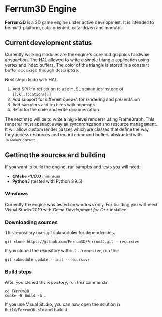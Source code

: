 # Ferrum3D Engine
**Ferrum3D** is a 3D game engine under active development.
It is intended to be multi-platform, data-oriented, data-driven and modular.

## Current development status
Currently working modules are the engine's core and graphics hardware abstraction.
The HAL allowed to write a simple triangle application using vertex and index buffers.
The color of the triangle is stored in a constant buffer accessed through descriptors.

Next steps to do with HAL:
1. Add SPIR-V reflection to use HLSL semantics instead of `[[vk::location()]]`
1. Add support for different queues for rendering and presentation
1. Add samplers and textures with mipmaps
1. Refactor the code and write documentation

The next step will be to write a high-level renderer using FrameGraph.
This renderer must abstract away all synchronization and resource management.
It will allow custom render passes which are classes that define
the way they access resources and record command buffers abstracted with `IRenderContext`.

## Getting the sources and building
If you want to build the engine, run samples and tests you will need:
 - **CMake v1.17.0** minimum
 - **Python3** (tested with Python 3.9.5)

### Windows
Currently the engine was tested on windows only. For building you will need
Visual Studio 2019 with *Game Development for C++* installed.

### Downloading sources
This repository uses git submodules for dependencies.
```shell
git clone https://github.com/Ferrum3D/Ferrum3D.git --recursive
```
If you cloned the repository without `--recursive`, run this:
```shell
git submodule update --init --recursive
```

### Build steps
After you cloned the repository, run this commands:
```shell
cd Ferrum3D
cmake -B Build -S .
```

If you use Visual Studio, you can now open the solution in `Build/Ferrum3D.sln`
and build it.
